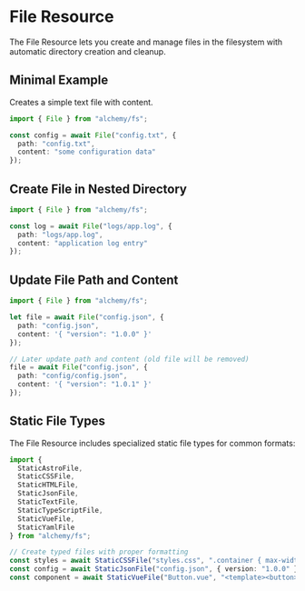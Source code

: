 # File Resource

The File Resource lets you create and manage files in the filesystem with automatic directory creation and cleanup.

## Minimal Example

Creates a simple text file with content.

```ts
import { File } from "alchemy/fs";

const config = await File("config.txt", {
  path: "config.txt", 
  content: "some configuration data"
});
```

## Create File in Nested Directory

```ts
import { File } from "alchemy/fs";

const log = await File("logs/app.log", {
  path: "logs/app.log",
  content: "application log entry"
});
```

## Update File Path and Content

```ts
import { File } from "alchemy/fs";

let file = await File("config.json", {
  path: "config.json",
  content: '{ "version": "1.0.0" }'
});

// Later update path and content (old file will be removed)
file = await File("config.json", {
  path: "config/config.json", 
  content: '{ "version": "1.0.1" }'
});
```

## Static File Types

The File Resource includes specialized static file types for common formats:

```ts
import { 
  StaticAstroFile,
  StaticCSSFile,
  StaticHTMLFile,
  StaticJsonFile,
  StaticTextFile,
  StaticTypeScriptFile,
  StaticVueFile,
  StaticYamlFile
} from "alchemy/fs";

// Create typed files with proper formatting
const styles = await StaticCSSFile("styles.css", ".container { max-width: 1200px; }");
const config = await StaticJsonFile("config.json", { version: "1.0.0" });
const component = await StaticVueFile("Button.vue", "<template><button>{{ text }}</button></template>");
```
